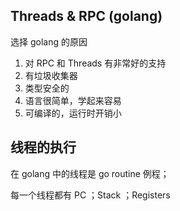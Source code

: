 ## Threads & RPC (golang)

选择 golang 的原因

1. 对 RPC 和 Threads 有非常好的支持
2. 有垃圾收集器
3. 类型安全的
4. 语言很简单，学起来容易
5. 可编译的，运行时开销小



## 线程的执行

在 golang 中的线程是 go routine 例程；

每一个线程都有 PC ；Stack ；Registers

 